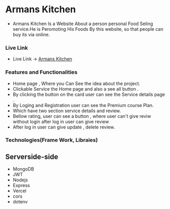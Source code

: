 # Armans Kitchen

- Armans Kitchen Is a Website About a person personal Food Seling service.He is Peromoting His Foods By this website, so that people can buy its via online.

### Live Link

- Live Link -> [Armans Kitchen](https://personal-kitchen-9f45b.web.app/)

### Features and Functionalities

- Home page , Where you Can See the idea about the project. <br />
- Clickable Service the Home page and also a see all button . <br />
- By clicking the button on the card user can see the Service details page .<br />
- By Loging and Registration user can see the Premium course Plan.<br />
- Which have two section service details and review.<br />
- Bellow rating, user can see a button , where user can't give reviw without login after log in user can give review <br />
- After log in user can give update , delete review. <br />

### Technologies(Frame Work, Libraies)

## Serverside-side
- MongoDB
- JWT
- Nodejs
- Express
- Vercel 
- cors
- dotenv